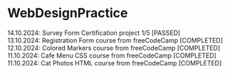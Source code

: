 # WebDesignPractice

14.10.2024:   Survey Form Certification project 1/5 [PASSED] <br/>
13.10.2024:   Registration Form course from freeCodeCamp [COMPLETED]<br/>
12.10.2024:   Colored Markers course from freeCodeCamp [COMPLETED] <br/>
11.10.2024:   Cafe Menu CSS course from freeCodeCamp [COMPLETED] <br/>
11.10.2024:   Cat Photos HTML course from freeCodeCamp [COMPLETED] <br/>